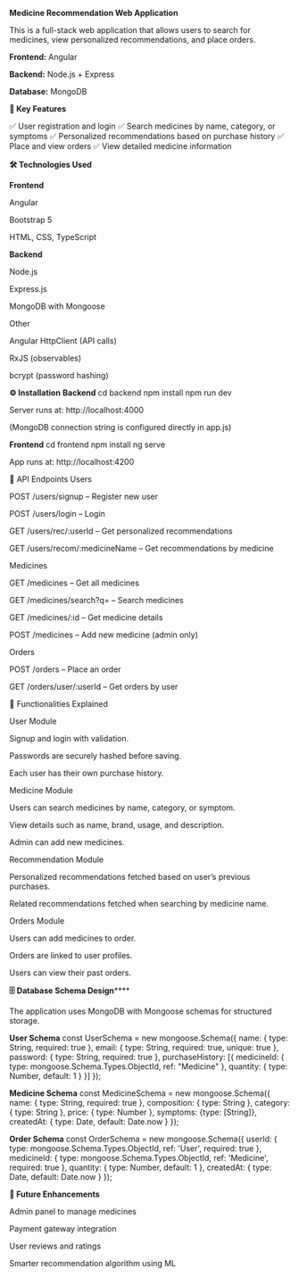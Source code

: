 **Medicine Recommendation Web Application**

This is a full-stack web application that allows users to search for medicines, view personalized recommendations, and place orders.

**Frontend:** Angular

**Backend:** Node.js + Express

**Database:** MongoDB

**🚀 Key Features**

✅ User registration and login
✅ Search medicines by name, category, or symptoms
✅ Personalized recommendations based on purchase history
✅ Place and view orders
✅ View detailed medicine information

**🛠️ Technologies Used**

**Frontend**

Angular

Bootstrap 5

HTML, CSS, TypeScript

**Backend**

Node.js

Express.js

MongoDB with Mongoose

Other

Angular HttpClient (API calls)

RxJS (observables)

bcrypt (password hashing)

**⚙️ Installation**
**Backend**
cd backend
npm install
npm run dev


Server runs at: http://localhost:4000

(MongoDB connection string is configured directly in app.js)

**Frontend**
cd frontend
npm install
ng serve


App runs at: http://localhost:4200

📡 API Endpoints
Users

POST /users/signup – Register new user

POST /users/login – Login

GET /users/rec/:userId – Get personalized recommendations

GET /users/recom/:medicineName – Get recommendations by medicine

Medicines

GET /medicines – Get all medicines

GET /medicines/search?q= – Search medicines

GET /medicines/:id – Get medicine details

POST /medicines – Add new medicine (admin only)

Orders

POST /orders – Place an order

GET /orders/user/:userId – Get orders by user

📖 Functionalities Explained

User Module

Signup and login with validation.

Passwords are securely hashed before saving.

Each user has their own purchase history.

Medicine Module

Users can search medicines by name, category, or symptom.

View details such as name, brand, usage, and description.

Admin can add new medicines.

Recommendation Module

Personalized recommendations fetched based on user’s previous purchases.

Related recommendations fetched when searching by medicine name.

Orders Module

Users can add medicines to order.

Orders are linked to user profiles.

Users can view their past orders.

**🗄️ Database Schema Design******

The application uses MongoDB with Mongoose schemas for structured storage.

**User Schema**
const UserSchema = new mongoose.Schema({
  name: { type: String, required: true },
  email: { type: String, required: true, unique: true },
  password: { type: String, required: true },
  purchaseHistory: [{
    medicineId: { type: mongoose.Schema.Types.ObjectId, ref: "Medicine" },
    quantity: { type: Number, default: 1 }
  }]
});

**Medicine Schema**
const MedicineSchema = new mongoose.Schema({
  name: { type: String, required: true },
  composition: { type: String },
  category: { type: String },
  price: { type: Number },
  symptoms: {type: [String]},
  createdAt: { type: Date, default: Date.now }
});

**Order Schema**
const OrderSchema = new mongoose.Schema({
  userId: { type: mongoose.Schema.Types.ObjectId, ref: 'User', required: true },
  medicineId: { type: mongoose.Schema.Types.ObjectId, ref: 'Medicine', required: true },
  quantity: { type: Number, default: 1 },
  createdAt: { type: Date, default: Date.now }
});



**🔮 Future Enhancements**

Admin panel to manage medicines

Payment gateway integration

User reviews and ratings

Smarter recommendation algorithm using ML
